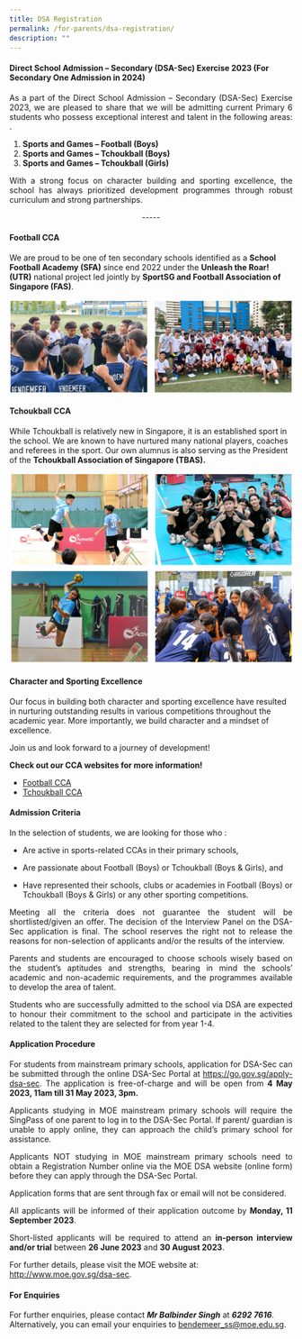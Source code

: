 ```yaml
---
title: DSA Registration
permalink: /for-parents/dsa-registration/
description: ""
---
```

#### **Direct School Admission – Secondary (DSA-Sec) Exercise 2023 (For Secondary One Admission in 2024)**

<p style="text-align:justify">As a part of the Direct School Admission – Secondary (DSA-Sec) Exercise 2023, we are pleased to share that we will be admitting current Primary 6 students who possess exceptional interest and talent in the following areas: .</p>

1.	**Sports and Games – Football (Boys)**
2.	**Sports and Games – Tchoukball (Boys)**
3.	**Sports and Games – Tchoukball (Girls)** 

<p style="text-align:justify">With a strong focus on character building and sporting excellence, the school has always prioritized development programmes through robust curriculum and strong partnerships. </p>

<p style="text-align:center">-----</p>

#### **Football CCA** 

We are proud to be one of ten secondary schools identified as a **School Football Academy (SFA)** since end 2022 under the **Unleash the Roar! (UTR)** national project led jointly by **SportSG and Football Association of Singapore (FAS)**. 

![](/images/Usefullinks/dsa-football.jpg)


#### **Tchoukball CCA** 

While Tchoukball is relatively new in Singapore, it is an established sport in the school. We are known to have nurtured many national players, coaches and referees in the sport. Our own alumnus is also serving as the President of the <b>Tchoukball Association of Singapore (TBAS). </b>

![](/images/Usefullinks/dsa-tchoukball.jpg)


#### **Character and Sporting Excellence** 

Our focus in building both character and sporting excellence have resulted in nurturing outstanding results in various competitions throughout the academic year.  More importantly, we build character and a mindset of excellence. 

Join us and look forward to a journey of development!  

**Check out our CCA websites for more information!** 
<br>
* [Football CCA](/cca/sports/football/)
* [Tchoukball CCA](/cca/sports/tchoukball/) 


#### **Admission Criteria**

<p style="text-align:justify">In the selection of students, we are looking for those who :</p>

* <p style="text-align:justify">Are active in sports-related CCAs in their primary schools,</p>
* <p style="text-align:justify">Are passionate about Football (Boys) or Tchoukball (Boys &amp; Girls), and</p>
* <p style="text-align:justify">Have represented their schools, clubs or academies in Football (Boys) or Tchoukball (Boys &amp; Girls) or any other sporting competitions.</p>

<p style="text-align:justify">Meeting all the criteria does not guarantee the student will be shortlisted/given an offer. The decision of the Interview Panel on the DSA-Sec application is final.  The school reserves the right not to release the reasons for non-selection of applicants and/or the results of the interview.</p>

<p style="text-align:justify">Parents and students are encouraged to choose schools wisely based on the student’s aptitudes and strengths, bearing in mind the schools’ academic and non-academic requirements, and the programmes available to develop the area of talent.</p>


<p style="text-align:justify">Students who are successfully admitted to the school via DSA are expected to honour their commitment to the school and participate in the activities related to the talent they are selected for from year 1-4.</p>


#### **Application Procedure**

<p style="text-align:justify">For students from mainstream primary schools, application for DSA-Sec can be submitted through the online DSA-Sec Portal at <a href="https://go.gov.sg/apply-dsa-sec">https://go.gov.sg/apply-dsa-sec</a>. The application is free-of-charge and will be open from <b>4 May 2023, 11am till 31 May 2023, 3pm.</b></p>

<p style="text-align:justify">Applicants studying in MOE mainstream primary schools will require the SingPass of one parent to log in to the DSA-Sec Portal. If parent/ guardian is unable to apply online, they can approach the child’s primary school for assistance. </p>
	
<p style="text-align:justify">Applicants NOT studying in MOE mainstream primary schools need to obtain a Registration Number online via the MOE DSA website (online form) before they can apply through the DSA-Sec Portal.</p>

<p style="text-align:justify">Application forms that are sent through fax or email will not be considered.</p>

<p style="text-align:justify">All applicants will be informed of their application outcome by <b>Monday, 11 September 2023</b>.</p>

<p style="text-align:justify">Short-listed applicants will be required to attend an <b>in-person interview and/or trial</b> between  <b>26 June 2023</b> and <b>30 August 2023</b>.</p>

For further details, please visit the MOE website at: <a href="https://www.moe.gov.sg/dsa-sec">http://www.moe.gov.sg/dsa-sec</a>.
<br>



#### **For Enquiries**

For further enquiries, please contact ***Mr Balbinder Singh*** at ***6292 7616***. Alternatively, you can email your enquiries to bendemeer_ss@moe.edu.sg.